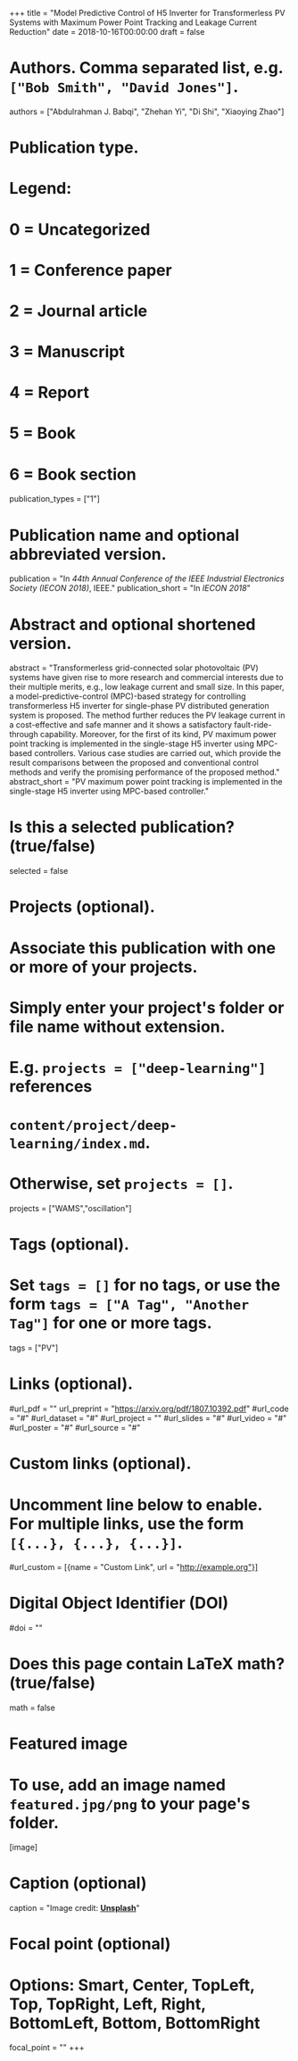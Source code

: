 +++
title = "Model Predictive Control of H5 Inverter for Transformerless PV Systems with Maximum Power Point Tracking and Leakage Current Reduction"
date = 2018-10-16T00:00:00
draft = false

# Authors. Comma separated list, e.g. `["Bob Smith", "David Jones"]`.
authors = ["Abdulrahman J. Babqi", "Zhehan Yi", "Di Shi", "Xiaoying Zhao"]

# Publication type.
# Legend:
# 0 = Uncategorized
# 1 = Conference paper
# 2 = Journal article
# 3 = Manuscript
# 4 = Report
# 5 = Book
# 6 = Book section
publication_types = ["1"]

# Publication name and optional abbreviated version.
publication = "In *44th Annual Conference of the IEEE Industrial Electronics Society (IECON 2018)*, IEEE."
publication_short = "In *IECON 2018*"

# Abstract and optional shortened version.
abstract = "Transformerless grid-connected solar photovoltaic (PV) systems have given rise to more research and commercial interests due to their multiple merits, e.g., low leakage current and small size. In this paper, a model-predictive-control (MPC)-based strategy for controlling transformerless H5 inverter for single-phase PV distributed generation system is proposed. The method further reduces the PV leakage current in a cost-effective and safe manner and it shows a satisfactory fault-ride-through capability. Moreover, for the first of its kind, PV maximum power point tracking is implemented in the single-stage H5 inverter using MPC-based controllers. Various case studies are carried out, which provide the result comparisons between the proposed and conventional control methods and verify the promising performance of the proposed method."
abstract_short = "PV maximum power point tracking is implemented in the single-stage H5 inverter using MPC-based controller."

# Is this a selected publication? (true/false)
selected = false

# Projects (optional).
#   Associate this publication with one or more of your projects.
#   Simply enter your project's folder or file name without extension.
#   E.g. `projects = ["deep-learning"]` references 
#   `content/project/deep-learning/index.md`.
#   Otherwise, set `projects = []`.
projects = ["WAMS","oscillation"]

# Tags (optional).
#   Set `tags = []` for no tags, or use the form `tags = ["A Tag", "Another Tag"]` for one or more tags.
tags = ["PV"]

# Links (optional).
#url_pdf = ""
url_preprint = "https://arxiv.org/pdf/1807.10392.pdf"
#url_code = "#"
#url_dataset = "#"
#url_project = ""
#url_slides = "#"
#url_video = "#"
#url_poster = "#"
#url_source = "#"

# Custom links (optional).
#   Uncomment line below to enable. For multiple links, use the form `[{...}, {...}, {...}]`.
#url_custom = [{name = "Custom Link", url = "http://example.org"}]

# Digital Object Identifier (DOI)
#doi = ""

# Does this page contain LaTeX math? (true/false)
math = false

# Featured image
# To use, add an image named `featured.jpg/png` to your page's folder. 
[image]
  # Caption (optional)
  caption = "Image credit: [**Unsplash**](https://unsplash.com/photos/pLCdAaMFLTE)"

  # Focal point (optional)
  # Options: Smart, Center, TopLeft, Top, TopRight, Left, Right, BottomLeft, Bottom, BottomRight
  focal_point = ""
+++
